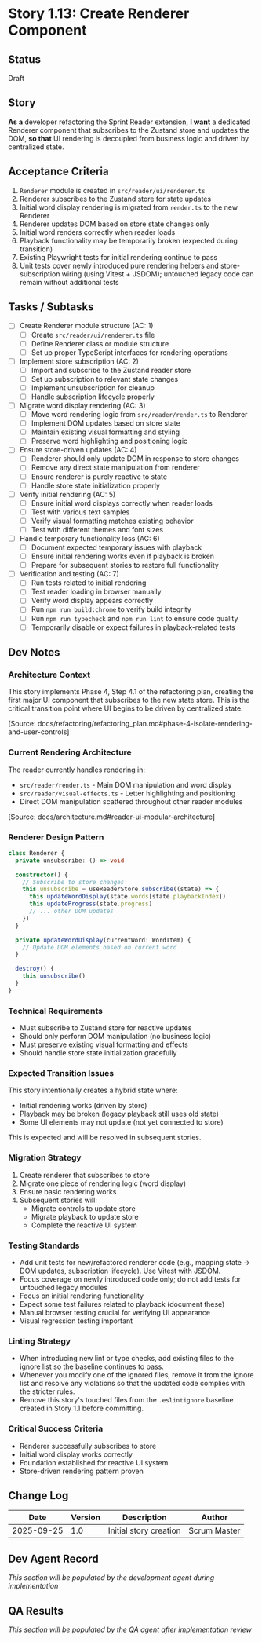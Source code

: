 # Story 1.13: Create Renderer Component

## Status
Draft

## Story
**As a** developer refactoring the Sprint Reader extension,
**I want** a dedicated Renderer component that subscribes to the Zustand store and updates the DOM,
**so that** UI rendering is decoupled from business logic and driven by centralized state.

## Acceptance Criteria
1. `Renderer` module is created in `src/reader/ui/renderer.ts`
2. Renderer subscribes to the Zustand store for state updates
3. Initial word display rendering is migrated from `render.ts` to the new Renderer
4. Renderer updates DOM based on store state changes only
5. Initial word renders correctly when reader loads
6. Playback functionality may be temporarily broken (expected during transition)
7. Existing Playwright tests for initial rendering continue to pass
8. Unit tests cover newly introduced pure rendering helpers and store-subscription wiring (using Vitest + JSDOM); untouched legacy code can remain without additional tests

## Tasks / Subtasks
- [ ] Create Renderer module structure (AC: 1)
  - [ ] Create `src/reader/ui/renderer.ts` file
  - [ ] Define Renderer class or module structure
  - [ ] Set up proper TypeScript interfaces for rendering operations
- [ ] Implement store subscription (AC: 2)
  - [ ] Import and subscribe to the Zustand reader store
  - [ ] Set up subscription to relevant state changes
  - [ ] Implement unsubscription for cleanup
  - [ ] Handle subscription lifecycle properly
- [ ] Migrate word display rendering (AC: 3)
  - [ ] Move word rendering logic from `src/reader/render.ts` to Renderer
  - [ ] Implement DOM updates based on store state
  - [ ] Maintain existing visual formatting and styling
  - [ ] Preserve word highlighting and positioning logic
- [ ] Ensure store-driven updates (AC: 4)
  - [ ] Renderer should only update DOM in response to store changes
  - [ ] Remove any direct state manipulation from renderer
  - [ ] Ensure renderer is purely reactive to state
  - [ ] Handle store state initialization properly
- [ ] Verify initial rendering (AC: 5)
  - [ ] Ensure initial word displays correctly when reader loads
  - [ ] Test with various text samples
  - [ ] Verify visual formatting matches existing behavior
  - [ ] Test with different themes and font sizes
- [ ] Handle temporary functionality loss (AC: 6)
  - [ ] Document expected temporary issues with playback
  - [ ] Ensure initial rendering works even if playback is broken
  - [ ] Prepare for subsequent stories to restore full functionality
- [ ] Verification and testing (AC: 7)
  - [ ] Run tests related to initial rendering
  - [ ] Test reader loading in browser manually
  - [ ] Verify word display appears correctly
  - [ ] Run `npm run build:chrome` to verify build integrity
  - [ ] Run `npm run typecheck` and `npm run lint` to ensure code quality
  - [ ] Temporarily disable or expect failures in playback-related tests

## Dev Notes

### Architecture Context
This story implements Phase 4, Step 4.1 of the refactoring plan, creating the first major UI component that subscribes to the new state store. This is the critical transition point where UI begins to be driven by centralized state.

[Source: docs/refactoring/refactoring_plan.md#phase-4-isolate-rendering-and-user-controls]

### Current Rendering Architecture
The reader currently handles rendering in:
- `src/reader/render.ts` - Main DOM manipulation and word display
- `src/reader/visual-effects.ts` - Letter highlighting and positioning
- Direct DOM manipulation scattered throughout other reader modules

[Source: docs/architecture.md#reader-ui-modular-architecture]

### Renderer Design Pattern
```typescript
class Renderer {
  private unsubscribe: () => void

  constructor() {
    // Subscribe to store changes
    this.unsubscribe = useReaderStore.subscribe((state) => {
      this.updateWordDisplay(state.words[state.playbackIndex])
      this.updateProgress(state.progress)
      // ... other DOM updates
    })
  }

  private updateWordDisplay(currentWord: WordItem) {
    // Update DOM elements based on current word
  }

  destroy() {
    this.unsubscribe()
  }
}
```

### Technical Requirements
- Must subscribe to Zustand store for reactive updates
- Should only perform DOM manipulation (no business logic)
- Must preserve existing visual formatting and effects
- Should handle store state initialization gracefully

### Expected Transition Issues
This story intentionally creates a hybrid state where:
- Initial rendering works (driven by store)
- Playback may be broken (legacy playback still uses old state)
- Some UI elements may not update (not yet connected to store)

This is expected and will be resolved in subsequent stories.

### Migration Strategy
1. Create renderer that subscribes to store
2. Migrate one piece of rendering logic (word display)
3. Ensure basic rendering works
4. Subsequent stories will:
   - Migrate controls to update store
   - Migrate playback to update store
   - Complete the reactive UI system

### Testing Standards
- Add unit tests for new/refactored renderer code (e.g., mapping state → DOM updates, subscription lifecycle). Use Vitest with JSDOM.
- Focus coverage on newly introduced code only; do not add tests for untouched legacy modules
- Focus on initial rendering functionality
- Expect some test failures related to playback (document these)
- Manual browser testing crucial for verifying UI appearance
- Visual regression testing important

### Linting Strategy
- When introducing new lint or type checks, add existing files to the ignore list so the baseline continues to pass.
- Whenever you modify one of the ignored files, remove it from the ignore list and resolve any violations so that the updated code complies with the stricter rules.
- Remove this story's touched files from the `.eslintignore` baseline created in Story 1.1 before committing.


### Critical Success Criteria
- Renderer successfully subscribes to store
- Initial word display works correctly
- Foundation established for reactive UI system
- Store-driven rendering pattern proven

## Change Log
| Date | Version | Description | Author |
|------|---------|-------------|--------|
| 2025-09-25 | 1.0 | Initial story creation | Scrum Master |

## Dev Agent Record
*This section will be populated by the development agent during implementation*

## QA Results
*This section will be populated by the QA agent after implementation review*
